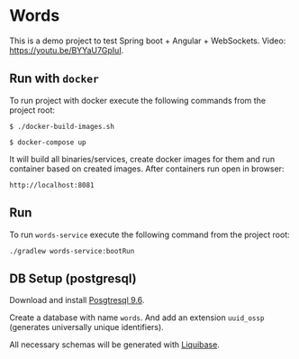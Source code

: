 # Words

This is a demo project to test Spring boot + Angular + WebSockets. Video: https://youtu.be/BYYaU7GpIuI. 

## Run with `docker`
To run project with docker execute the following commands from the project root:
```
$ ./docker-build-images.sh

$ docker-compose up
```
It will build all binaries/services, create docker images for them and run container based on created images.
After containers run open in browser:
```
http://localhost:8081
```

## Run
To run `words-service` execute the following command from the project root:
```
./gradlew words-service:bootRun
```

## DB Setup (postgresql)

Download and install [Posgtresql 9.6](https://www.enterprisedb.com/downloads/postgres-postgresql-downloads).

Create a database with name `words`. And add an extension `uuid_ossp` (generates universally unique identifiers).

All necessary schemas will be generated with [Liquibase](https://www.liquibase.org/).
